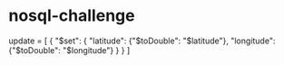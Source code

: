 # nosql-challenge

update = [
    {
        "$set": {
            "latitude": {"$toDouble": "$latitude"},
            "longitude": {"$toDouble": "$longitude"}
        }
    }
]
